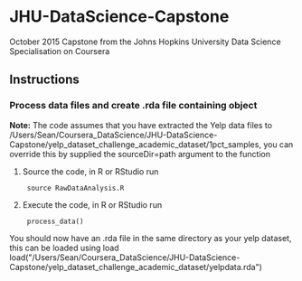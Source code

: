 # JHU-DataScience-Capstone
October 2015 Capstone from the Johns Hopkins University Data Science Specialisation on Coursera

## Instructions 

### Process data files and create .rda file containing object

**Note:** The code assumes that you have extracted the Yelp data files to /Users/Sean/Coursera_DataScience/JHU-DataScience-Capstone/yelp_dataset_challenge_academic_dataset/1pct_samples, you can override this by supplied the sourceDir=path argument to the function

1. Source the code, in R or RStudio run

		source RawDataAnalysis.R

2. Execute the code, in R or RStudio run

		process_data()

You should now have an .rda file in the same directory as your yelp dataset, this can be loaded using load
		load("/Users/Sean/Coursera_DataScience/JHU-DataScience-Capstone/yelp_dataset_challenge_academic_dataset/yelpdata.rda")
		
